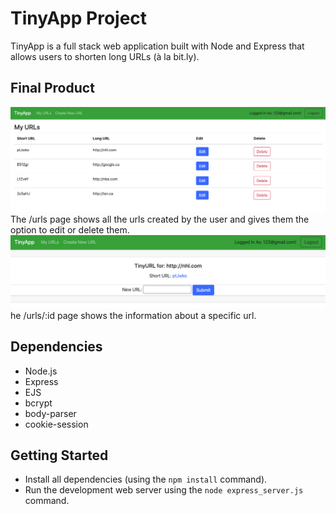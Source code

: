 # TinyApp Project

TinyApp is a full stack web application built with Node and Express that allows users to shorten long URLs (à la bit.ly).

## Final Product

!["The /urls page shows all the urls created by the user and gives them the option to edit or delete them"](https://github.com/chenpoyi/tinyapp/blob/master/docs/urls_index.png)
The /urls page shows all the urls created by the user and gives them the option to edit or delete them.
!["The /urls/:id page shows the information about a specific url"](https://github.com/chenpoyi/tinyapp/blob/master/docs/urls_show.png)
he /urls/:id page shows the information about a specific url.
## Dependencies

- Node.js
- Express
- EJS
- bcrypt
- body-parser
- cookie-session

## Getting Started

- Install all dependencies (using the `npm install` command).
- Run the development web server using the `node express_server.js` command.